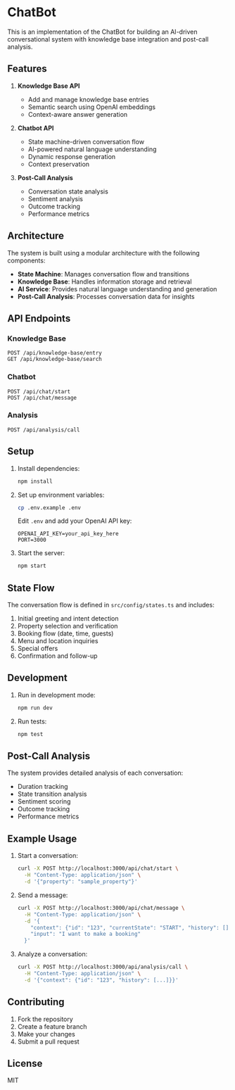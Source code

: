 # ChatBot

This is an implementation of the ChatBot for building an AI-driven conversational system with knowledge base integration and post-call analysis.

## Features

1. **Knowledge Base API**
   - Add and manage knowledge base entries
   - Semantic search using OpenAI embeddings
   - Context-aware answer generation

2. **Chatbot API**
   - State machine-driven conversation flow
   - AI-powered natural language understanding
   - Dynamic response generation
   - Context preservation

3. **Post-Call Analysis**
   - Conversation state analysis
   - Sentiment analysis
   - Outcome tracking
   - Performance metrics

## Architecture

The system is built using a modular architecture with the following components:

- **State Machine**: Manages conversation flow and transitions
- **Knowledge Base**: Handles information storage and retrieval
- **AI Service**: Provides natural language understanding and generation
- **Post-Call Analysis**: Processes conversation data for insights

## API Endpoints

### Knowledge Base

```
POST /api/knowledge-base/entry
GET /api/knowledge-base/search
```

### Chatbot

```
POST /api/chat/start
POST /api/chat/message
```

### Analysis

```
POST /api/analysis/call
```

## Setup

1. Install dependencies:
   ```bash
   npm install
   ```

2. Set up environment variables:
   ```bash
   cp .env.example .env
   ```
   Edit `.env` and add your OpenAI API key:
   ```
   OPENAI_API_KEY=your_api_key_here
   PORT=3000
   ```

3. Start the server:
   ```bash
   npm start
   ```

## State Flow

The conversation flow is defined in `src/config/states.ts` and includes:

1. Initial greeting and intent detection
2. Property selection and verification
3. Booking flow (date, time, guests)
4. Menu and location inquiries
5. Special offers
6. Confirmation and follow-up

## Development

1. Run in development mode:
   ```bash
   npm run dev
   ```

2. Run tests:
   ```bash
   npm test
   ```

## Post-Call Analysis

The system provides detailed analysis of each conversation:

- Duration tracking
- State transition analysis
- Sentiment scoring
- Outcome tracking
- Performance metrics

## Example Usage

1. Start a conversation:
   ```bash
   curl -X POST http://localhost:3000/api/chat/start \
     -H "Content-Type: application/json" \
     -d '{"property": "sample_property"}'
   ```

2. Send a message:
   ```bash
   curl -X POST http://localhost:3000/api/chat/message \
     -H "Content-Type: application/json" \
     -d '{
       "context": {"id": "123", "currentState": "START", "history": []},
       "input": "I want to make a booking"
     }'
   ```

3. Analyze a conversation:
   ```bash
   curl -X POST http://localhost:3000/api/analysis/call \
     -H "Content-Type: application/json" \
     -d '{"context": {"id": "123", "history": [...]}}'
   ```

## Contributing

1. Fork the repository
2. Create a feature branch
3. Make your changes
4. Submit a pull request

## License

MIT
